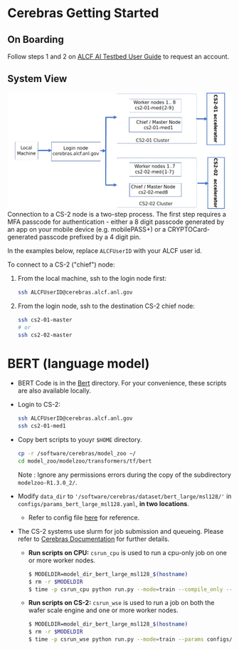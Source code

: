 # Cerebras Getting Started

## On Boarding 

Follow steps 1 and 2 on [ALCF AI Testbed User Guide]("https://www.alcf.anl.gov/support-center/get-started") to request an account.

## System View

![CS-2 connection diagram](./Cerebras-connectivity-diagram.png)
Connection to a CS-2 node is a two-step process. The first step requires a MFA passcode for authentication - either a 8 digit passcode generated by an app on your mobile device (e.g. mobilePASS+) or a CRYPTOCard-generated passcode prefixed by a 4 digit pin. 

In the examples below, replace `ALCFUserID` with your ALCF user id.

To connect to a CS-2 ("chief") node:<br>

1. From the local machine, ssh to the login node first: 
    ```bash
    ssh ALCFUserID@cerebras.alcf.anl.gov
    ```
2. From the login node, ssh to the destination CS-2 chief node:
    ```bash
    ssh cs2-01-master
   # or
    ssh cs2-02-master
    ```


# BERT (language model)

* BERT Code is in the [Bert](./bert/) directory. For your convenience, these scripts are also available locally. 

* Login to CS-2:  
    ```bash
    ssh ALCFUserID@cerebras.alcf.anl.gov 
    ssh cs2-01-med1
    ```

* Copy bert scripts to youyr `$HOME` directory. 
    ```bash
    cp -r /software/cerebras/model_zoo ~/  
    cd model_zoo/modelzoo/transformers/tf/bert  
    ```
    Note : Ignore any permissions errors during the copy of the subdirectory `modelzoo-R1.3.0_2/`.


* Modify `data_dir` to `'/software/cerebras/dataset/bert_large/msl128/'` in `configs/params_bert_large_msl128.yaml`, **in two locations**.
  * Refer to config file [here](./bert/configs/params_bert_large_msl128.yaml) for reference.

* The CS-2 systems use slurm for job submission and queueing. Please refer to [Cerebras Documentation](https://www.alcf.anl.gov/support/ai-testbed-userdocs/cerebras/Job-Queuing-and-Submission/index.html) for further details. 
  
  * **Run scripts on CPU:**   `csrun_cpu` is used to run a cpu-only job on one or more worker nodes.
    ```bash
    $ MODELDIR=model_dir_bert_large_msl128_$(hostname)  
    $ rm -r $MODELDIR  
    $ time -p csrun_cpu python run.py --mode=train --compile_only --params configs/params_bert_large_msl128.yaml --model_dir $MODELDIR --cs_ip $CS_IP  
    ```
  * **Run scripts on CS-2:** `csrun_wse` is used to run a job on both the wafer scale engine and one or more worker nodes.
    ```bash
    $ MODELDIR=model_dir_bert_large_msl128_$(hostname)  
    $ rm -r $MODELDIR 
    $ time -p csrun_wse python run.py --mode=train --params configs/params_bert_large_msl128.yaml --model_dir $MODELDIR --cs_ip $CS_IP
    ```
